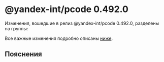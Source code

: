 # @yandex-int/pcode 0.492.0

<!-- ЧЕЛОВЕЧЕСКОЕ ВСТУПЛЕНИЕ -->

Изменения, вошедшие в релиз @yandex-int/pcode 0.492.0, разделены на группы:

Все важные изменения подробно описаны [ниже](#Пояснения).

## Пояснения

